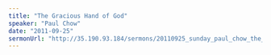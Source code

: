 ```yaml
---
title: "The Gracious Hand of God"
speaker: "Paul Chow"
date: "2011-09-25"
sermonUrl: "http://35.190.93.184/sermons/20110925_sunday_paul_chow_the_gracious_hand_of_god.mp3"
---
```

